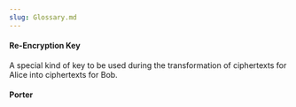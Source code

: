```yaml
---
slug: Glossary.md
---
```


#### Re-Encryption Key

A special kind of key to be used during the transformation of ciphertexts for Alice into ciphertexts for Bob.

#### Porter
